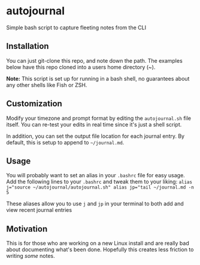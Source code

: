 # autojournal
Simple bash script to capture fleeting notes from the CLI

## Installation
You can just git-clone this repo, and note down the path. The examples below have this repo cloned into a users home directory (~). 

**Note:** This script is set up for running in a bash shell, no guarantees about any other shells like Fish or ZSH. 

## Customization
Modify your timezone and prompt format by editing the `autojournal.sh` file itself. You can re-test your edits in real time since it's just a shell script. 

In addition, you can set the output file location for each journal entry. By default, this is setup to append to `~/journal.md`.

## Usage
You will probably want to set an alias in your `.bashrc` file for easy usage. Add the following lines to your `.bashrc` and tweak them to your liking:
``
alias j="source ~/autojournal/autojournal.sh"
alias jp="tail ~/journal.md -n 5
``

These aliases allow you to use `j` and `jp` in your terminal to both add and view recent journal entries

## Motivation
This is for those who are working on a new Linux install and are really bad about documenting what's been done. Hopefully this creates less friction to writing *some* notes. 
